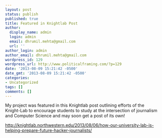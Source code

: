 ```yaml
---
layout: post
status: publish
published: true
title: Featured in Knightlab Post
author:
  display_name: admin
  login: admin
  email: dhrumil.mehta@gmail.com
  url: ''
author_login: admin
author_email: dhrumil.mehta@gmail.com
wordpress_id: 129
wordpress_url: http://www.politicalframing.com/?p=129
date: '2013-08-09 15:21:42 -0500'
date_gmt: '2013-08-09 15:21:42 -0500'
categories:
- Uncategorized
tags: []
comments: []
---
```

<p>My project was featured in this Knightlab post outlining efforts of the Knight-Lab to encourage students to study at the intersection of journalism and Computer Science and may soon get a post of its own!</p>
<p><a href="http://knightlab.northwestern.edu/2013/08/06/how-our-university-lab-is-helping-prepare-future-hacker-journalists/">http://knightlab.northwestern.edu/2013/08/06/how-our-university-lab-is-helping-prepare-future-hacker-journalists/</a></p>

